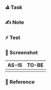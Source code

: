 ### ⛳️ Task

### ✍️ Note

### ⚡️ Test

### 📸 Screenshot

| AS-IS | TO-BE |
| ----- | ----- |
|       |       |

### 📎 Reference
